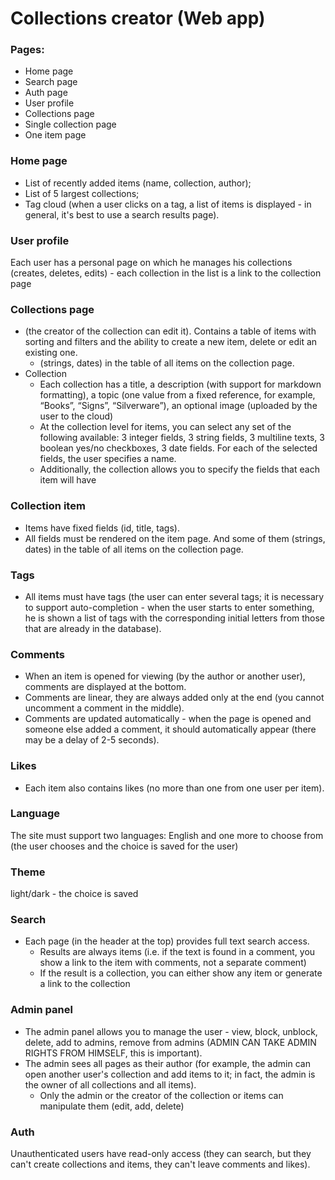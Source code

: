 # Сollections creator (Web app)

### Pages:

- Home page
- Search page
- Auth page
- User profile
- Collections page
- Single collection page
- One item page

### Home page

- List of recently added items (name, collection, author);
- List of 5 largest collections;
- Tag cloud (when a user clicks on a tag, a list of items is displayed - in general, it's best to use a search results page).

### User profile

Each user has a personal page on which he manages his collections (creates, deletes, edits) - each collection in the list is a link to the collection page

### Collections page

- (the creator of the collection can edit it). Contains a table of items with sorting and filters and the ability to create a new item, delete or edit an existing one.
  - (strings, dates) in the table of all items on the collection page.
- Collection
  - Each collection has a title, a description (with support for markdown formatting), a topic (one value from a fixed reference, for example, “Books”, “Signs”, “Silverware”), an optional image (uploaded by the user to the cloud)
  - At the collection level for items, you can select any set of the following available: 3 integer fields, 3 string fields, 3 multiline texts, 3 boolean yes/no checkboxes, 3 date fields. For each of the selected fields, the user specifies a name.
  - Additionally, the collection allows you to specify the fields that each item will have

### Collection item

- Items have fixed fields (id, title, tags).
- All fields must be rendered on the item page. And some of them (strings, dates) in the table of all items on the collection page.

### Tags

- All items must have tags (the user can enter several tags; it is necessary to support auto-completion - when the user starts to enter something, he is shown a list of tags with the corresponding initial letters from those that are already in the database).

### Comments

- When an item is opened for viewing (by the author or another user), comments are displayed at the bottom.
- Comments are linear, they are always added only at the end (you cannot uncomment a comment in the middle).
- Comments are updated automatically - when the page is opened and someone else added a comment, it should automatically appear (there may be a delay of 2-5 seconds).

### Likes

- Each item also contains likes (no more than one from one user per item).

### Language

The site must support two languages: English and one more to choose from (the user chooses and the choice is saved for the user)

### Theme

light/dark - the choice is saved

### Search

- Each page (in the header at the top) provides full text search access.
  - Results are always items (i.e. if the text is found in a comment, you show a link to the item with comments, not a separate comment)
  - If the result is a collection, you can either show any item or generate a link to the collection

### Admin panel

- The admin panel allows you to manage the user - view, block, unblock, delete, add to admins, remove from admins (ADMIN CAN TAKE ADMIN RIGHTS FROM HIMSELF, this is important).
- The admin sees all pages as their author (for example, the admin can open another user's collection and add items to it; in fact, the admin is the owner of all collections and all items).
  - Only the admin or the creator of the collection or items can manipulate them (edit, add, delete)

### Auth

Unauthenticated users have read-only access (they can search, but they can't create collections and items, they can't leave comments and likes).
